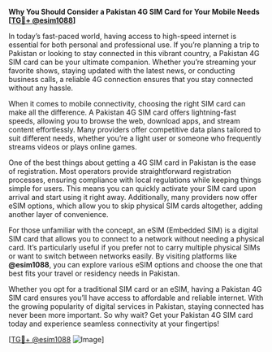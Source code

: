**Why You Should Consider a Pakistan 4G SIM Card for Your Mobile Needs [[TG💪+ @esim1088](https://t.me/s/esim1088)]**

In today’s fast-paced world, having access to high-speed internet is essential for both personal and professional use. If you’re planning a trip to Pakistan or looking to stay connected in this vibrant country, a Pakistan 4G SIM card can be your ultimate companion. Whether you’re streaming your favorite shows, staying updated with the latest news, or conducting business calls, a reliable 4G connection ensures that you stay connected without any hassle.

When it comes to mobile connectivity, choosing the right SIM card can make all the difference. A Pakistan 4G SIM card offers lightning-fast speeds, allowing you to browse the web, download apps, and stream content effortlessly. Many providers offer competitive data plans tailored to suit different needs, whether you’re a light user or someone who frequently streams videos or plays online games.

One of the best things about getting a 4G SIM card in Pakistan is the ease of registration. Most operators provide straightforward registration processes, ensuring compliance with local regulations while keeping things simple for users. This means you can quickly activate your SIM card upon arrival and start using it right away. Additionally, many providers now offer eSIM options, which allow you to skip physical SIM cards altogether, adding another layer of convenience.

For those unfamiliar with the concept, an eSIM (Embedded SIM) is a digital SIM card that allows you to connect to a network without needing a physical card. It’s particularly useful if you prefer not to carry multiple physical SIMs or want to switch between networks easily. By visiting platforms like **@esim1088**, you can explore various eSIM options and choose the one that best fits your travel or residency needs in Pakistan.

Whether you opt for a traditional SIM card or an eSIM, having a Pakistan 4G SIM card ensures you’ll have access to affordable and reliable internet. With the growing popularity of digital services in Pakistan, staying connected has never been more important. So why wait? Get your Pakistan 4G SIM card today and experience seamless connectivity at your fingertips! 

[[TG💪+ @esim1088](https://t.me/s/esim1088) ![Image](https://i.postimg.cc/Y0z9fWf4/image.png)]